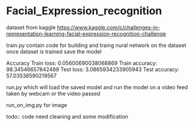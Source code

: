 # Facial_Expression_recognition
dataset from kaggle
https://www.kaggle.com/c/challenges-in-representation-learning-facial-expression-recognition-challenge

train.py
contain code for building and traing nural network on the dataset
once dataset is trained save the model

Accuracy
Train loss: 0.05600690038068869
Train accuracy: 98.34546657842489
Test loss: 3.0865934233905943
Test accuracy: 57.03538590219567

run.py
which will load the saved model and run the model on a video feed taken by webcam
or the video passed

run_on_img.py
for image


todo:: code need cleaning and some modification

